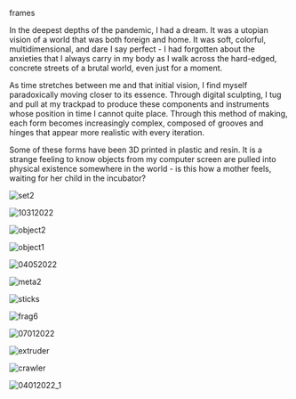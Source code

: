 frames

In the deepest depths of the pandemic, I had a dream. It was a utopian vision of a world that was both foreign and home. It was soft, colorful, multidimensional, and dare I say perfect - I had forgotten about the anxieties that I always carry in my body as I walk across the hard-edged, concrete streets of a brutal world, even just for a moment.

As time stretches between me and that initial vision, I find myself paradoxically moving closer to its essence. Through digital sculpting, I tug and pull at my trackpad to produce these components and instruments whose position in time I cannot quite place. Through this method of making, each form becomes increasingly complex, composed of grooves and hinges that appear more realistic with every iteration. 

Some of these forms have been 3D printed in plastic and resin. It is a strange feeling to know objects from my computer screen are pulled into physical existence somewhere in the world - is this how a mother feels, waiting for her child in the incubator? 

![set2](../../images/digitalmedia/set2.jpg)

![10312022](../../images/digitalmedia/10312022.jpeg)

![object2](../../images/digitalmedia/object2.jpeg)

![object1](../../images/digitalmedia/object1.jpeg)

![04052022](../../images/digitalmedia/04052022.jpeg)

![meta2](../../images/digitalmedia/meta2.jpeg)

![sticks](../../images/digitalmedia/sticks.jpeg)

![frag6](../../images/digitalmedia/frag6.png)

![07012022](../../images/digitalmedia/07012022.jpeg)

![extruder](../../images/digitalmedia/extruder.jpeg)

![crawler](../../images/digitalmedia/crawler.jpg)

![04012022_1](../../images/digitalmedia/04012022_1.jpg)
